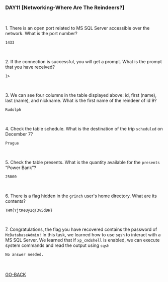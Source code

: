 <h3 align="left">DAY11 [Networking-Where Are The Reindeers?]
</h3>
<br>
<p align="left">1. There is an open port related to MS SQL Server accessible over the network. What is the port number?<p>
  
```
1433
```
<br>
<p align="left">2. If the connection is successful, you will get a prompt. What is the prompt that you have received?<p>
  
```
1>
```
<br>
<p align="left">3. We can see four columns in the table displayed above: id, first (name), last (name), and nickname. What is the first name of the reindeer of id 9?<p>
  
```
Rudolph
```
<br>
<p align="left">4. Check the table schedule. What is the destination of the trip <code>scheduled</code> on December 7?<p>
  
```
Prague
```
<br>
<p align="left">5. Check the table presents. What is the quantity available for the <code>presents</code> “Power Bank”?<p>
  
```
25000
```
<br>
<p align="left">6. There is a flag hidden in the <code>grinch</code> user's home directory. What are its contents?<p>
  
```
THM{YjtKeUy2qT3v5dDH}
```
<br>
<p align="left">7. Congratulations, the flag you have recovered contains the password of <code>McDatabaseAdmin!</code> In this task, we learned how to use <code>sqsh</code> to interact with a MS SQL Server. We learned that if <code>xp_cmdshell</code> is enabled, we can execute system commands and read the output using <code>sqsh</code><p>
  
```
No answer needed.
```
<br>
<br>
<a href="https://github.com/n00bcooD3R/advent-of-cyber3">GO-BACK</a>
